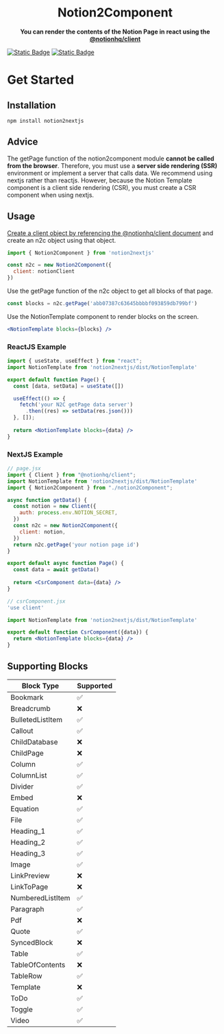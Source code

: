 <div align="center">
	<h1>Notion2Component</h1>
	<p>
		<b>You can render the contents of the Notion Page in react using the <a href="https://www.npmjs.com/package/@notionhq/client">@notionhq/client</a></b>
	</p>
</div>

[![Static Badge](https://img.shields.io/badge/%40notionhq%2Fclient-2.2.13-green)](https://www.npmjs.com/package/@notionhq/client)
[![Static Badge](https://img.shields.io/badge/npm-1.0.0-red?logo=npm)](https://www.npmjs.com/package/notion2nextjs)

# Get Started

## Installation
```shell
npm install notion2nextjs
```

## Advice
The getPage function of the notion2component module **cannot be called from the browser**.
Therefore, you must use a **server side rendering (SSR)** environment or implement a server that calls data.
We recommend using nextjs rather than reactjs.
However, because the Notion Template component is a client side rendering (CSR), you must create a CSR component when using nextjs.

## Usage
[Create a client object by referencing the @notionhq/client document](https://github.com/makenotion/notion-sdk-js/blob/main/README.md#usage) and create an n2c object using that object.

```js
import { Notion2Component } from 'notion2nextjs' 

const n2c = new Notion2Component({
  client: notionClient
})
```

Use the getPage function of the n2c object to get all blocks of that page.
```js
const blocks = n2c.getPage('abb07387c63645bbbbf093859db799bf')
```

Use the NotionTemplate component to render blocks on the screen.
```jsx
<NotionTemplate blocks={blocks} />
```

### ReactJS Example
```jsx
import { useState, useEffect } from "react";
import NotionTemplate from 'notion2nextjs/dist/NotionTemplate'

export default function Page() {
  const [data, setData] = useState([])

  useEffect(() => {
    fetch('your N2C getPage data server')
      .then((res) => setData(res.json()))
  }, []);
  
  return <NotionTemplate blocks={data} />
}
```

### NextJS Example

```jsx
// page.jsx
import { Client } from "@notionhq/client";
import NotionTemplate from 'notion2nextjs/dist/NotionTemplate'
import { Notion2Component } from "./notion2Component";

async function getData() {
  const notion = new Client({
    auth: process.env.NOTION_SECRET,
  })
  const n2c = new Notion2Component({
    client: notion,
  })
  return n2c.getPage('your notion page id')
}

export default async function Page() {
  const data = await getData()
  
  return <CsrComponent data={data} />
}
```

```jsx
// csrComponent.jsx
'use client'

import NotionTemplate from 'notion2nextjs/dist/NotionTemplate'

export default function CsrComponent({data}) {
  return <NotionTemplate blocks={data} />
}
```

## Supporting Blocks
| Block Type       | Supported |
|------------------|-----------|
| Bookmark         | ✅         |
| Breadcrumb       | ❌         |
| BulletedListItem | ✅         |
| Callout          | ✅         |
| ChildDatabase    | ❌         |
| ChildPage        | ❌         |
| Column           | ✅         |
| ColumnList       | ✅         |
| Divider          | ✅         |
| Embed            | ❌         |
| Equation         | ✅         |
| File             | ✅         |
| Heading_1        | ✅         |
| Heading_2        | ✅         |
| Heading_3        | ✅         |
| Image            | ✅         |
| LinkPreview      | ❌         |
| LinkToPage       | ❌         |
| NumberedListItem | ✅         |
| Paragraph        | ✅         |
| Pdf              | ❌         |
| Quote            | ✅         |
| SyncedBlock      | ❌         |
| Table            | ✅         |
| TableOfContents  | ❌         |
| TableRow         | ✅         |
| Template         | ❌         |
| ToDo             | ✅         |
| Toggle           | ✅         |
| Video            | ✅         |